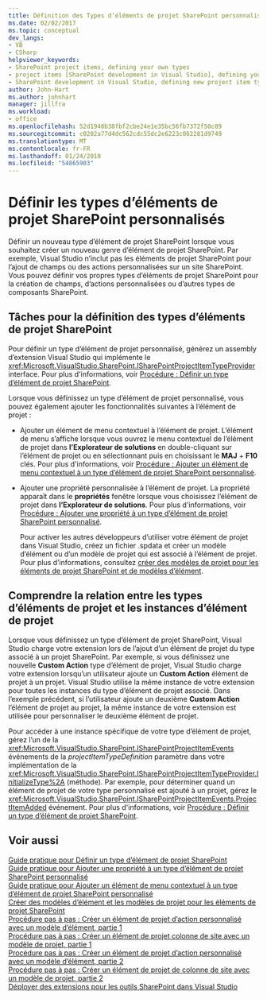 ```yaml
---
title: Définition des Types d’éléments de projet SharePoint personnalisé | Microsoft Docs
ms.date: 02/02/2017
ms.topic: conceptual
dev_langs:
- VB
- CSharp
helpviewer_keywords:
- SharePoint project items, defining your own types
- project items [SharePoint development in Visual Studio], defining your own types
- SharePoint development in Visual Studio, defining new project item types
author: John-Hart
ms.author: johnhart
manager: jillfra
ms.workload:
- office
ms.openlocfilehash: 52d1940b38fbf2cbe24e1e35bc56fb7372f50c89
ms.sourcegitcommit: c0202a77d4dc562cdc55dc2e6223c062281d9749
ms.translationtype: MT
ms.contentlocale: fr-FR
ms.lasthandoff: 01/24/2019
ms.locfileid: "54865903"
---
```

# <a name="define-custom-sharepoint-project-item-types"></a>Définir les types d’éléments de projet SharePoint personnalisés
  Définir un nouveau type d’élément de projet SharePoint lorsque vous souhaitez créer un nouveau genre d’élément de projet SharePoint. Par exemple, Visual Studio n’inclut pas les éléments de projet SharePoint pour l’ajout de champs ou des actions personnalisées sur un site SharePoint. Vous pouvez définir vos propres types d’éléments de projet SharePoint pour la création de champs, d’actions personnalisées ou d’autres types de composants SharePoint.  
  
## <a name="tasks-for-defining-sharepoint-project-item-types"></a>Tâches pour la définition des types d’éléments de projet SharePoint
 Pour définir un type d’élément de projet personnalisé, générez un assembly d’extension Visual Studio qui implémente le <xref:Microsoft.VisualStudio.SharePoint.ISharePointProjectItemTypeProvider> interface. Pour plus d'informations, voir [Procédure : Définir un type d’élément de projet SharePoint](../sharepoint/how-to-define-a-sharepoint-project-item-type.md).  
  
 Lorsque vous définissez un type d’élément de projet personnalisé, vous pouvez également ajouter les fonctionnalités suivantes à l’élément de projet :  
  
- Ajouter un élément de menu contextuel à l’élément de projet. L’élément de menu s’affiche lorsque vous ouvrez le menu contextuel de l’élément de projet dans **l’Explorateur de solutions** en double-cliquant sur l’élément de projet ou en sélectionnant puis en choisissant le **MAJ** +  **F10** clés. Pour plus d'informations, voir [Procédure : Ajouter un élément de menu contextuel à un type d’élément de projet SharePoint personnalisé](../sharepoint/how-to-add-a-shortcut-menu-item-to-a-custom-sharepoint-project-item-type.md).  
  
- Ajouter une propriété personnalisée à l’élément de projet. La propriété apparaît dans le **propriétés** fenêtre lorsque vous choisissez l’élément de projet dans **l’Explorateur de solutions**. Pour plus d'informations, voir [Procédure : Ajouter une propriété à un type d’élément de projet SharePoint personnalisé](../sharepoint/how-to-add-a-property-to-a-custom-sharepoint-project-item-type.md).  
  
  Pour activer les autres développeurs d’utiliser votre élément de projet dans Visual Studio, créez un fichier .spdata et créer un modèle d’élément ou d’un modèle de projet qui est associé à l’élément de projet. Pour plus d’informations, consultez [créer des modèles de projet pour les éléments de projet SharePoint et de modèles d’élément](../sharepoint/creating-item-templates-and-project-templates-for-sharepoint-project-items.md).  
  
## <a name="understand-the-relationship-between-project-item-types-and-project-item-instances"></a>Comprendre la relation entre les types d’éléments de projet et les instances d’élément de projet
 Lorsque vous définissez un type d’élément de projet SharePoint, Visual Studio charge votre extension lors de l’ajout d’un élément de projet du type associé à un projet SharePoint. Par exemple, si vous définissez une nouvelle **Custom Action** type d’élément de projet, Visual Studio charge votre extension lorsqu’un utilisateur ajoute un **Custom Action** élément de projet à un projet. Visual Studio utilise la même instance de votre extension pour toutes les instances du type d’élément de projet associé. Dans l’exemple précédent, si l’utilisateur ajoute un deuxième **Custom Action** l’élément de projet au projet, la même instance de votre extension est utilisée pour personnaliser le deuxième élément de projet.  
  
 Pour accéder à une instance spécifique de votre type d’élément de projet, gérez l’un de la <xref:Microsoft.VisualStudio.SharePoint.ISharePointProjectItemEvents> événements de la *projectItemTypeDefinition* paramètre dans votre implémentation de la <xref:Microsoft.VisualStudio.SharePoint.ISharePointProjectItemTypeProvider.InitializeType%2A> (méthode). Par exemple, pour déterminer quand un élément de projet de votre type personnalisé est ajouté à un projet, gérez le <xref:Microsoft.VisualStudio.SharePoint.ISharePointProjectItemEvents.ProjectItemAdded> événement. Pour plus d'informations, voir [Procédure : Définir un type d’élément de projet SharePoint](../sharepoint/how-to-define-a-sharepoint-project-item-type.md).  
  
## <a name="see-also"></a>Voir aussi
 [Guide pratique pour Définir un type d’élément de projet SharePoint](../sharepoint/how-to-define-a-sharepoint-project-item-type.md)   
 [Guide pratique pour Ajouter une propriété à un type d’élément de projet SharePoint personnalisé](../sharepoint/how-to-add-a-property-to-a-custom-sharepoint-project-item-type.md)   
 [Guide pratique pour Ajouter un élément de menu contextuel à un type d’élément de projet SharePoint personnalisé](../sharepoint/how-to-add-a-shortcut-menu-item-to-a-custom-sharepoint-project-item-type.md)   
 [Créer des modèles d’élément et les modèles de projet pour les éléments de projet SharePoint](../sharepoint/creating-item-templates-and-project-templates-for-sharepoint-project-items.md)   
 [Procédure pas à pas : Créer un élément de projet d’action personnalisé avec un modèle d’élément, partie 1](../sharepoint/walkthrough-creating-a-custom-action-project-item-with-an-item-template-part-1.md)   
 [Procédure pas à pas : Créer un élément de projet colonne de site avec un modèle de projet, partie 1](../sharepoint/walkthrough-creating-a-site-column-project-item-with-a-project-template-part-1.md)   
 [Procédure pas à pas : Créer un élément de projet d’action personnalisé avec un modèle d’élément, partie 2](../sharepoint/walkthrough-creating-a-custom-action-project-item-with-an-item-template-part-2.md)   
 [Procédure pas à pas : Créer un élément de projet de colonne de site avec un modèle de projet, partie 2](../sharepoint/walkthrough-creating-a-site-column-project-item-with-a-project-template-part-2.md)   
 [Déployer des extensions pour les outils SharePoint dans Visual Studio](../sharepoint/deploying-extensions-for-the-sharepoint-tools-in-visual-studio.md)  
